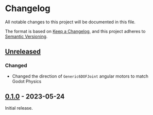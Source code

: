 # Changelog

All notable changes to this project will be documented in this file.

The format is based on [Keep a Changelog](https://keepachangelog.com/en/1.0.0/), and this project
adheres to [Semantic Versioning](https://semver.org/spec/v2.0.0.html).

## [Unreleased]

### Changed

- Changed the direction of `Generic6DOFJoint` angular motors to match Godot Physics

## [0.1.0] - 2023-05-24

Initial release.

[Unreleased]: https://github.com/godot-jolt/godot-jolt/compare/v0.1.0-stable...HEAD
[0.1.0]: https://github.com/godot-jolt/godot-jolt/releases/tag/v0.1.0-stable
